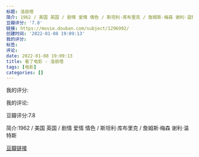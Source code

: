 ```yaml
---
标题: 洛丽塔
简介: 1962 / 美国 英国 / 剧情 爱情 情色 / 斯坦利·库布里克 / 詹姆斯·梅森 谢利·温特斯
豆瓣评分: '7.8'
链接: https://movie.douban.com/subject/1296992/
创建时间: '2022-01-08 19:09:13'
我的评分:
标签:
评论:
date: 2022-01-08 19:09:13
title: 看了电影 - 洛丽塔
tags: [电影]
categories: []
---
```


我的评分:

我的评论:

豆瓣评分:7.8

简介:1962 / 美国 英国 / 剧情 爱情 情色 / 斯坦利·库布里克 / 詹姆斯·梅森 谢利·温特斯

[豆瓣链接](https://movie.douban.com/subject/1296992/)

